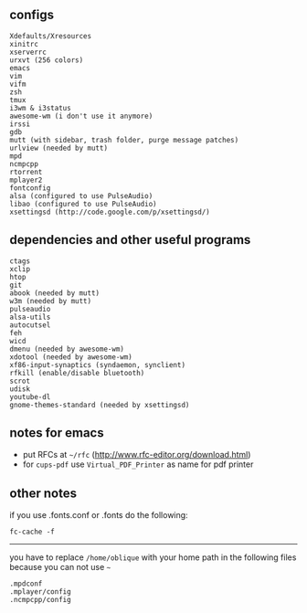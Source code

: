 ## configs
    Xdefaults/Xresources
    xinitrc
    xserverrc
    urxvt (256 colors)
    emacs
    vim
    vifm
    zsh
    tmux
    i3wm & i3status
    awesome-wm (i don't use it anymore)
    irssi
    gdb
    mutt (with sidebar, trash folder, purge message patches)
    urlview (needed by mutt)
    mpd
    ncmpcpp
    rtorrent
    mplayer2
    fontconfig
    alsa (configured to use PulseAudio)
    libao (configured to use PulseAudio)
    xsettingsd (http://code.google.com/p/xsettingsd/)


## dependencies and other useful programs
    ctags
    xclip
    htop
    git
    abook (needed by mutt)
    w3m (needed by mutt)
    pulseaudio
    alsa-utils
    autocutsel
    feh
    wicd
    dmenu (needed by awesome-wm)
    xdotool (needed by awesome-wm)
    xf86-input-synaptics (syndaemon, synclient)
    rfkill (enable/disable bluetooth)
    scrot
    udisk
    youtube-dl
    gnome-themes-standard (needed by xsettingsd)


## notes for emacs
* put RFCs at `~/rfc` (http://www.rfc-editor.org/download.html)
* for `cups-pdf` use `Virtual_PDF_Printer` as name for pdf printer


## other notes
if you use .fonts.conf or .fonts do the following:

    fc-cache -f

----------------------------------------------------------------

you have to replace `/home/oblique` with your home path in the
following files because you can not use `~`

    .mpdconf
    .mplayer/config
    .ncmpcpp/config
